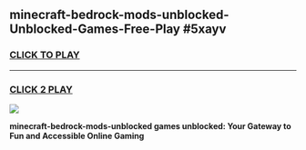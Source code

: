 
## minecraft-bedrock-mods-unblocked-Unblocked-Games-Free-Play #5xayv
<h3>
<a href="https://us.freeplayer.one?title=minecraft-bedrock-mods-unblocked&ref=9M">CLICK TO PLAY</a></h3>
<hr>

<h3>
<a href="https://us.freeplayer.one?title=minecraft-bedrock-mods-unblocked&ref=9M">CLICK 2 PLAY</a>
  
</h3>

<a href="https://us.freeplayer.one?title=minecraft-bedrock-mods-unblocked&ref=9M"><img src="https://clearcache.store/games.png"></a>


**minecraft-bedrock-mods-unblocked games unblocked: Your Gateway to Fun and Accessible Online Gaming**
